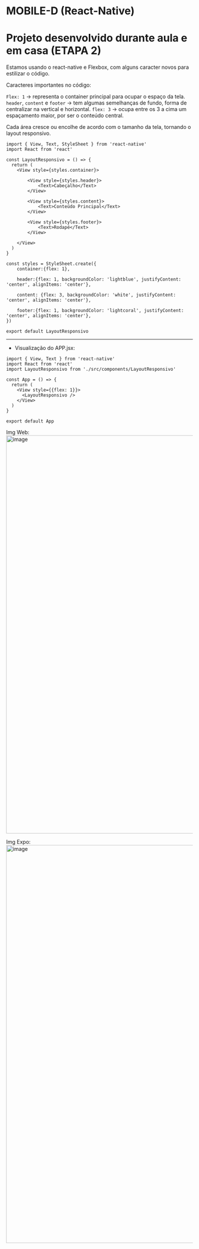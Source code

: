 # MOBILE-D (React-Native)

# Projeto desenvolvido durante aula e em casa (ETAPA 2)

Estamos usando o react-native e Flexbox, com alguns caracter novos para estilizar o código.

Caracteres importantes no código:

`Flex: 1` -> representa o container principal para ocupar o espaço da tela.
`header`, `content` e `footer` -> tem algumas semelhanças de fundo, forma de centralizar na vertical e horizontal.
`flex: 3` -> ocupa entre os 3 a cima um espaçamento maior, por ser o conteúdo central.

Cada área cresce ou encolhe de acordo com o tamanho da tela, tornando o layout responsivo.

```
import { View, Text, StyleSheet } from 'react-native'
import React from 'react'

const LayoutResponsivo = () => {
  return (
    <View style={styles.container}>

        <View style={styles.header}>
            <Text>Cabeçalho</Text>
        </View>

        <View style={styles.content}>
            <Text>Conteúdo Principal</Text>
        </View>

        <View style={styles.footer}>
            <Text>Rodapé</Text>
        </View>
        
    </View>
  )
}

const styles = StyleSheet.create({
    container:{flex: 1},

    header:{flex: 1, backgroundColor: 'lightblue', justifyContent: 'center', alignItems: 'center'},

    content: {flex: 3, backgroundColor: 'white', justifyContent: 'center', alignItems: 'center'},

    footer:{flex: 1, backgroundColor: 'lightcoral', justifyContent: 'center', alignItems: 'center'},
})

export default LayoutResponsivo
```

---

- Visualização do APP.jsx:

```
import { View, Text } from 'react-native'
import React from 'react'
import LayoutResponsivo from './src/components/LayoutResponsivo'

const App = () => {
  return (
    <View style={{flex: 1}}>
      <LayoutResponsivo />
    </View>
  )
}

export default App
```

Img Web: <img width="1915" height="1072" alt="image" src="https://github.com/user-attachments/assets/a49877d4-adfc-435c-8a24-2ddbd0abbbab" />

Img Expo: <img width="1915" height="1072" alt="image" src="https://github.com/user-attachments/assets/ea948cf7-e788-448f-89a3-6438a082b05b" />

